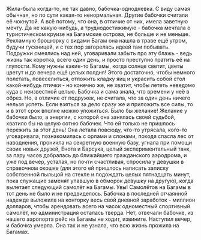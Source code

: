   Жила-была когда-то, не так давно, бабочка-однодневка. С виду самая обычная, но по сути какая-то ненормальная. Другие бабочки считали её чокнутой. А всё потому, что она, в отличие от них, имела заветную мечту. Да не какую-нибудь, а труднодостижимую - бабочка мечтала о туристическом круизе на Багамские острова, не больше и не меньше. Рекламную брошюрку с видами Багам она нашла в траве ещё утром, будучи гусеницей, и с тех пор загорелась идеей там побывать. Подружки смеялись над ней, уговаривали забыть про эту блажь - ведь жизнь так коротка, всего один день, и просто преступно тратить её на глупости. Кому нужны какие-то Багамы, когда солнце светит, цветы цветут и до вечера ещё целых полдня! Этого достаточно, чтобы немного полетать, повеселиться, отложить кладку яиц и украсить собой стол какой-нибудь птички - но конечно же, не хватит, чтобы лететь неведомо куда с неизвестной целью. Бабочка и сама знала, что времени у неё в обрез. Но, в отличие от подружек, не считала, что за один день ничего нельзя успеть. Если взяться за дело сразу же и приложить все силы, то и в этот срок вполне можно уложиться. Было бы желание!
Желание у бабочки было, а энергии, с которой она занялась своей судьбой, хватило бы на целую сотню бабочек. Что ей только не пришлось пережить за этот день! Она летала повсюду, что-то утрясала, кого-то уговаривала, познакомилась с орлами и слонами, походя спасла лес от наводнения, проникла на секретную военную базу, угнала при помощи своих новых друзей, Енота и Барсука, целый экспериментальный танк, за пару часов добралась до ближайшего гражданского аэродрома, и уже под вечер, усталая, но почти счастливая, спросила у девушки в справочном окошке (для этого ей пришлось написать записку собственной пыльцой на стекле и подождать целых пятнадцать минут, пока служащие заменят упавшую в обморок девушку на другую), когда вылетает следующий самолёт на Багамы.
Увы! Самолётов на Багамы в тот день не было и не предвиделось. Бабочка в последней отчаянной надежде выложила на конторку весь свой дневной заработок - миллион долларов, чтобы арендовать всего на часок одноместный спортивный самолёт, но администрация осталась тверда. Нет, отвечали бабочке, из нашего аэропорта рейс на Багамы не ходит, извините.
Наступил вечер, и бабочка умерла.
Она так и не узнала, что всю жизнь прожила на Багамах.    